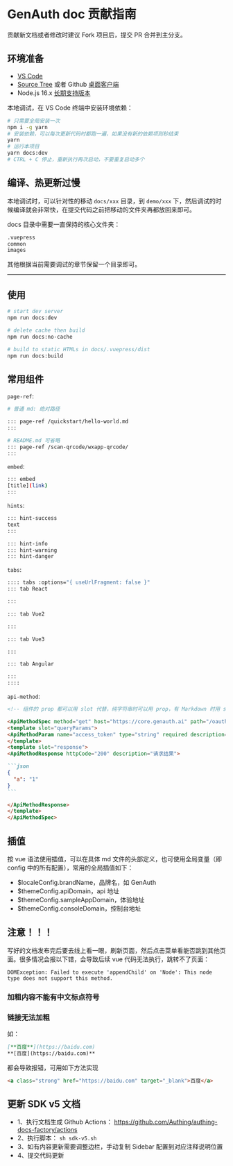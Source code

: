 # GenAuth doc 贡献指南

贡献新文档或者修改时建议 Fork 项目后，提交 PR 合并到主分支。

## 环境准备

- [VS Code](https://code.visualstudio.com/)
- [Source Tree](https://www.sourcetreeapp.com/) 或者 Github [桌面客户端](https://desktop.github.com/)
- Node.js 16.x [长期支持版本](https://nodejs.org/)

本地调试，在 VS Code 终端中安装环境依赖：

```bash
# 只需要全局安装一次
npm i -g yarn
# 安装依赖，可以每次更新代码时都跑一遍，如果没有新的依赖项则秒结束
yarn
# 运行本项目
yarn docs:dev
# CTRL + C 停止，重新执行再次启动，不要重复启动多个
```

## 编译、热更新过慢

本地调试时，可以针对性的移动 `docs/xxx` 目录，到 `demo/xxx` 下，然后调试的时候编译就会非常快，在提交代码之前把移动的文件夹再都放回来即可。

docs 目录中需要一直保持的核心文件夹：

```bash
.vuepress
common
images
```

其他根据当前需要调试的章节保留一个目录即可。

---

## 使用

```bash
# start dev server
npm run docs:dev

# delete cache then build
npm run docs:no-cache

# build to static HTMLs in docs/.vuepress/dist
npm run docs:build
```

## 常用组件

`page-ref`:

```bash
# 普通 md: 绝对路径

::: page-ref /quickstart/hello-world.md
:::

# README.md 可省略
::: page-ref /scan-qrcode/wxapp-qrcode/
:::

```

`embed`:

```bash
::: embed
[title](link)
:::
```

`hints`:

```bash
::: hint-success
text
:::

::: hint-info
::: hint-warning
::: hint-danger
```

`tabs`:

```bash
:::: tabs :options="{ useUrlFragment: false }"
::: tab React

:::

::: tab Vue2

:::

::: tab Vue3

:::

::: tab Angular

:::
::::
```

`api-method`:

````markdown
<!-- 组件的 prop 都可以用 slot 代替，纯字符串时可以用 prop，有 Markdown 时用 slot -->

<ApiMethodSpec method="get" host="https://core.genauth.ai" path="/oauth/me" summary="使用 access_token 换取用户信息">
<template slot="queryParams">
<ApiMethodParam name="access_token" type="string" required description="access_token" />
</template>
<template slot="response">
<ApiMethodResponse httpCode="200" description="请求结果">

```json
{
  "a": "1"
}
```

</ApiMethodResponse>
</template>
</ApiMethodSpec>
````

## 插值

按 vue 语法使用插值，可以在具体 md 文件的头部定义，也可使用全局变量（即 config 中的所有配置），常用的全局插值如下：

- \$localeConfig.brandName，品牌名，如 GenAuth
- \$themeConfig.apiDomain，api 地址
- \$themeConfig.sampleAppDomain，体验地址
- \$themeConfig.consoleDomain，控制台地址

## 注意！！！

写好的文档发布完后要去线上看一眼，刷新页面，然后点击菜单看能否跳到其他页面。很多情况会报以下错，会导致后续 vue 代码无法执行，跳转不了页面：

```
DOMException: Failed to execute 'appendChild' on 'Node': This node type does not support this method.
```

### 加粗内容不能有中文标点符号

### 链接无法加粗

如：

```markdown
[**百度**](https://baidu.com)
**[百度](https://baidu.com)**
```

都会导致报错，可用如下方法实现

```html
<a class="strong" href="https://baidu.com" target="_blank">百度</a>
```

## 更新 SDK v5 文档

- 1、执行文档生成 Github Actions： https://github.com/Authing/authing-docs-factory/actions
- 2、执行脚本： `sh sdk-v5.sh`
- 3、如有内容更新需要调整边栏，手动复制 Sidebar 配置到对应注释说明位置
- 4、提交代码更新
